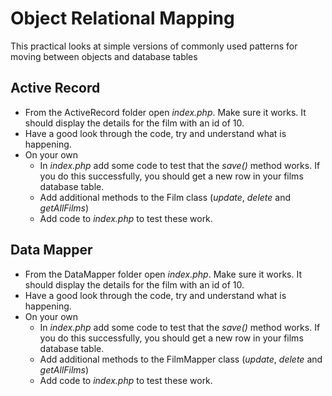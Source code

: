 # Object Relational Mapping

This practical looks at simple versions of commonly used patterns for moving between objects and database tables

## Active Record
* From the ActiveRecord folder open *index.php*. Make sure it works. It should display the details for the film with an id of 10. 
* Have a good look through the code, try and understand what is happening. 
* On your own
    - In *index.php* add some code to test that the *save()* method works. If you do this successfully, you should get a new row in your films database table.
    - Add additional methods to the Film class (*update*, *delete* and *getAllFilms*)
    - Add code to *index.php* to test these work.

## Data Mapper
* From the DataMapper folder open *index.php*. Make sure it works. It should display the details for the film with an id of 10. 
* Have a good look through the code, try and understand what is happening. 
* On your own
    - In *index.php* add some code to test that the *save()* method works. If you do this successfully, you should get a new row in your films database table.
    - Add additional methods to the FilmMapper class (*update*, *delete* and *getAllFilms*)
    - Add code to *index.php* to test these work.